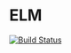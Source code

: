 # ELM

[![Build Status](https://github.com/sergiovaneg/ELM.jl/actions/workflows/CI.yml/badge.svg?branch=main)](https://github.com/sergiovaneg/ELM.jl/actions/workflows/CI.yml?query=branch%3Amain)
